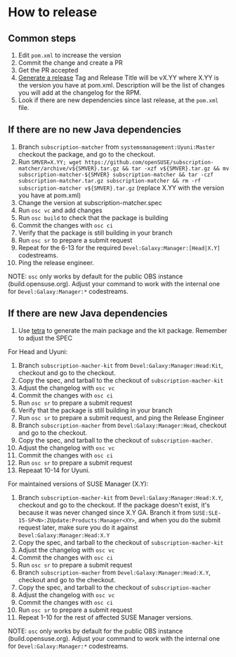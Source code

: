 # How to release

## Common steps

1. Edit `pom.xml` to increase the version
2. Commit the change and create a PR
3. Get the PR accepted
4. [Generate a release](https://github.com/openSUSE/subscription-matcher/releases/new) Tag and Release Title will be vX.YY where X.YY is the version you have at pom.xml. Description will be the list of changes you will add at the changelog for the RPM.
5. Look if there are new dependencies since last release, at the `pom.xml` file.

## If there are no new Java dependencies

1. Branch `subscription-matcher` from `systemsmanagement:Uyuni:Master` checkout the package, and go to the checkout.
2. Run `SMVER=X.YY; wget https://github.com/openSUSE/subscription-matcher/archive/v${SMVER}.tar.gz && tar -xzf v${SMVER}.tar.gz && mv subscription-matcher-${SMVER} subscription-matcher && tar -czf subscription-matcher.tar.gz subscription-matcher && rm -rf subscription-matcher v${SMVER}.tar.gz` (replace X.YY with the version you have at pom.xml)
3. Change the version at subscription-matcher.spec
4. Run `osc vc` and add changes
5. Run `osc build` to check that the package is building
6. Commit the changes with `osc ci`
7. Verify that the package is still building in your branch
8. Run `osc sr` to prepare a submit request
9. Repeat for the 6-13 for the required `Devel:Galaxy:Manager:[Head|X.Y]` codestreams.
10. Ping the release engineer.

NOTE: `osc` only works by default for the public OBS instance (build.opensuse.org). Adjust your command to work with the internal one for `Devel:Galaxy:Manager:*` codestreams.

## If there are new Java dependencies

1. Use [tetra](https://github.com/moio/tetra) to generate the main package and the kit package. Remember to adjust the SPEC

For Head and Uyuni:
1. Branch `subscription-macher-kit` from `Devel:Galaxy:Manager:Head:Kit`, checkout and go to the checkout.
2. Copy the spec, and tarball to the checkout of `subscription-macher-kit`
3. Adjust the changelog with `osc vc`
4. Commit the changes with `osc ci`
5. Run `osc sr` to prepare a submit request
6. Verify that the package is still building in your branch
7. Run `osc sr` to prepare a submit request, and ping the Release Engineer
8. Branch `subscription-macher` from `Devel:Galaxy:Manager:Head`, checkout and go to the checkout.
9. Copy the spec, and tarball to the checkout of `subscription-macher`.
10. Adjust the changelog with `osc vc`
11. Commit the changes with `osc ci`
12. Run `osc sr` to prepare a submit request
13. Repeaat 10-14 for Uyuni.

For maintained versions of SUSE Manager (X.Y): 
1. Branch `subscription-macher-kit` from `Devel:Galaxy:Manager:Head:X.Y`, checkout and go to the checkout. If the package doesn't exist, it's because it was never changed since X.Y GA. Branch it from `SUSE:SLE-15-SP<N>:ZUpdate:Products:Manager<XY>`, and when you do the submit request later, make sure you do it against `Devel:Galaxy:Manager:Head:X.Y`
2. Copy the spec, and tarball to the checkout of `subscription-macher-kit`
3. Adjust the changelog with `osc vc`
4. Commit the changes with `osc ci`
5. Run `osc sr` to prepare a submit request
6. Branch `subscription-macher` from `Devel:Galaxy:Manager:Head:X.Y`, checkout and go to the checkout.
7. Copy the spec, and tarball to the checkout of `subscription-macher`
8. Adjust the changelog with `osc vc`
9. Commit the changes with `osc ci`
10. Run `osc sr` to prepare a submit request
11. Repeat 1-10 for the rest of affected SUSE Manager versions.

NOTE: `osc` only works by default for the public OBS instance (build.opensuse.org). Adjust your command to work with the internal one for `Devel:Galaxy:Manager:*` codestreams.
